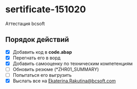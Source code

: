 # sertificate-151020
Аттестация bcsoft

## Порядок действий
- [x] Добавить код в **code.abap**
- [x] Перегнать его в ворд
- [x] Добавить самооценку по техническим компетенциям
- [ ] Обновить резюме (*ZHR01_SUMMARY)
- [ ] Попытаться его выгрузить
- [x] Выслать все на Ekaterina.Rakutina@bcsoft.com
